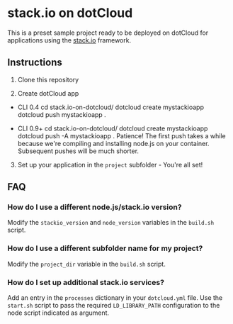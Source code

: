 # stack.io on dotCloud

This is a preset sample project ready to be deployed on dotCloud for applications using the [stack.io](http://github.com/dotcloud/stack.io) framework.

## Instructions

1. Clone this repository

2. Create dotCloud app
  * CLI 0.4
      cd stack.io-on-dotcloud/
      dotcloud create mystackioapp
      dotcloud push mystackioapp .

  * CLI 0.9+
      cd stack.io-on-dotcloud/
      dotcloud create mystackioapp
      dotcloud push -A mystackioapp .
Patience! The first push takes a while because we're compiling and installing node.js on your container. Subsequent pushes will be much shorter.

3. Set up your application in the `project` subfolder - You're all set!

## FAQ

### How do I use a different node.js/stack.io version?

Modify the `stackio_version` and `node_version` variables in the `build.sh` script.

### How do I use a different subfolder name for my project?

Modify the `project_dir` variable in the `build.sh` script.

### How do I set up additional stack.io services?

Add an entry in the `processes` dictionary in your `dotcloud.yml` file. Use the `start.sh` script to pass the required `LD_LIBRARY_PATH` configuration to the node script indicated as argument.